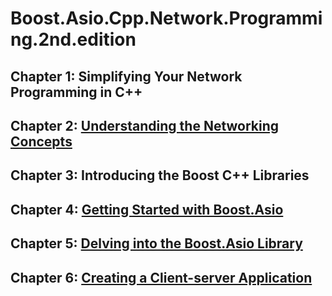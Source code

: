 # Boost.Asio.Cpp.Network.Programming.2nd.edition

## Chapter 1: Simplifying Your Network Programming in C++

## Chapter 2: [Understanding the Networking Concepts](Understanding-the-Network-Concept.md)

## Chapter 3: Introducing the Boost C++ Libraries

## Chapter 4: [Getting Started with Boost.Asio](Getting-Started-with-Boost-Asio.md)

## Chapter 5: [Delving into the Boost.Asio Library](Delving-into-the-Boost.Asio-Library.md)

## Chapter 6: [Creating a Client-server Application](Creating-a-Client-server-Application.md)
